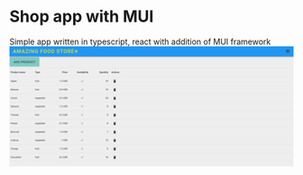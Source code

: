 # Shop app with MUI
Simple app written in typescript, react with addition
of MUI framework
![image](./shop.png)
